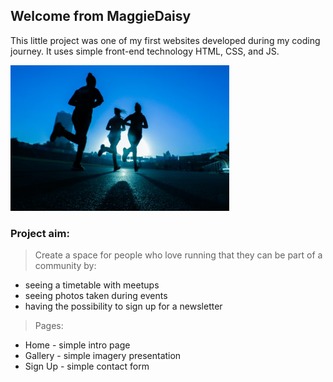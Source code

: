 ## Welcome from MaggieDaisy

This little project was one of my first websites developed during my coding journey. 
It uses simple front-end technology HTML, CSS, and JS.

<img src="love_run.jpg" alt="My cool logo" width="350"/>

### Project aim: 
> Create a space for people who love running that they can be part of a community by:
- seeing a timetable with meetups 
- seeing photos taken during events
- having the possibility to sign up for a newsletter 
> Pages:
- Home - simple intro page
- Gallery - simple imagery presentation
- Sign Up - simple contact form



